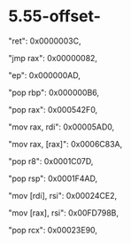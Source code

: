 # 5.55-offset-

  "ret":                    0x0000003C,
  
  "jmp rax":                0x00000082,
  
  "ep":                     0x000000AD,
  
  "pop rbp":                0x000000B6,
  
  "pop rax":                0x000542F0,
  
  "mov rax, rdi":           0x00005AD0,
  
  "mov rax, [rax]":         0x0006C83A,
  
  "pop r8":                 0x0001C07D,
  
  "pop rsp":                0x0001F4AD,
  
  "mov [rdi], rsi":         0x00024CE2,
  
  "mov [rax], rsi":         0x00FD798B,
  
  "pop rcx":                0x00023E90,
